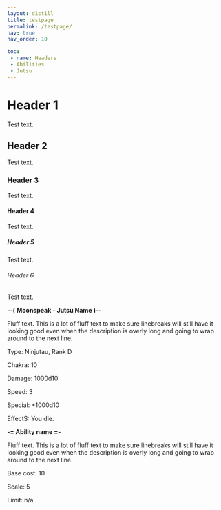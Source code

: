 ```yaml
---
layout: distill
title: testpage
permalink: /testpage/
nav: true
nav_order: 10

toc:
 - name: Headers
 - Abilities
 - Jutsu
---
```


# Header 1
Test text.

## Header 2
Test text.

### Header 3
Test text.

#### Header 4
Test text.

##### Header 5
Test text.

###### Header 6
Test text.

**--( Moonspeak - Jutsu Name )--**

Fluff text.  This is a lot of fluff text to make sure linebreaks will still have it looking good even when the description is overly long and going to wrap around to the next line.

Type: Ninjutau, Rank D

Chakra: 10

Damage: 1000d10

Speed: 3

Special: +1000d10

EffectS: You die.

**-= Ability name =-**

Fluff text.  This is a lot of fluff text to make sure linebreaks will still have it looking good even when the description is overly long and going to wrap around to the next line.

Base cost: 10

Scale: 5

Limit: n/a


